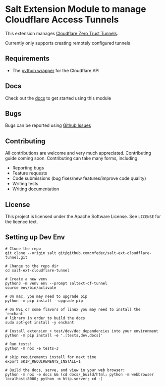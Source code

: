 # Salt Extension Module to manage Cloudflare Access Tunnels

This extension manages [Cloudflare Zero Trust Tunnels](https://developers.cloudflare.com/cloudflare-one/connections/connect-apps/).

Currently only supports creating remotely configured tunnels

## Requirements

- The [python wrapper](https://github.com/cloudflare/python-cloudflare) for the Cloudflare API

## Docs

Check out the [docs](https://mfedec.github.io/salt-ext-cloudflare-tunnel) to get started using this
module

## Bugs

Bugs can be reported using [Github Issues](https://github.com/mfedec/salt-ext-cloudflare-tunnel/issues)

## Contributing

All contributions are welcome and very much appreciated. Contributing guide coming soon.
Contributing can take many forms, including:

- Reporting bugs
- Feature requests
- Code submissions (bug fixes/new features/improve code quality)
- Writing tests
- Writing documentation

## License

This project is licensed under the Apache Software License. See `LICENSE` for the licence text.


## Setting up Dev Env

```
# Clone the repo
git clone --origin salt git@github.com:mfedec/salt-ext-cloudflare-tunnel.git

# Change to the repo dir
cd salt-ext-cloudflare-tunnel

# Create a new venv
python3 -m venv env --prompt saltext-cf-tunnel
source env/bin/activate

# On mac, you may need to upgrade pip
python -m pip install --upgrade pip

# On WSL or some flavors of linux you may need to install the `enchant`
# library in order to build the docs
sudo apt-get install -y enchant

# Install extension + test/dev/doc dependencies into your environment
python -m pip install -e '.[tests,dev,docs]'

# Run tests!
python -m nox -e tests-3

# skip requirements install for next time
export SKIP_REQUIREMENTS_INSTALL=1

# Build the docs, serve, and view in your web browser:
python -m nox -e docs && (cd docs/_build/html; python -m webbrowser localhost:8000; python -m http.server; cd -)
```